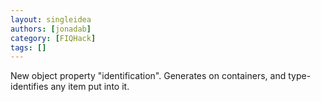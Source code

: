```yaml
---
layout: singleidea
authors: [jonadab]
category: [FIQHack]
tags: []
---
```

New object property "identification". Generates on containers, and type-identifies any item put into it.
